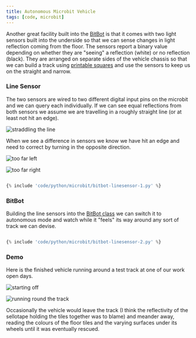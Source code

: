 ```yaml
---
title: Autonomous Microbit Vehicle
tags: [code, microbit]
---
```


Another great facility built into the <a href="http://4tronix.co.uk/blog/?p=1490">BitBot</a> is that it comes with two
light sensors built into the underside so that we can sense changes in light reflection coming from the floor. The sensors
report a binary value depending on whether they are "seeing" a reflection (white) or no reflection (black). They are arranged
on separate sides of the vehicle chassis so that we can build a track using <a href="http://robotsquare.com/wp-content/uploads/2012/11/linefollowtiles.pdf">printable
squares</a> and use the sensors to keep us on the straight and narrow.

### Line Sensor

The two sensors are wired to two different digital input pins on the microbit and we can query each individually. If we can see
equal reflections from both sensors we assume we are travelling in a roughly straight line (or at least not hit an edge).

![straddling the line](/assets/img/posts/autonomous-microbit-vehicle/straddling.jpg)

When we see a difference in sensors we know we have hit an edge and need to correct by turning in the opposite direction.

![too far left](/assets/img/posts/autonomous-microbit-vehicle/too-far-left.jpg)

![too far right](/assets/img/posts/autonomous-microbit-vehicle/too-far-right.jpg)

```python

{% include 'code/python/microbit/bitbot-linesensor-1.py' %}

```

### BitBot

Building the line sensors into the <a href="2019-05-16-microbit-motoring.md">BitBot class</a> we can switch it to autonomous
mode and watch while it "feels" its way around any sort of track we can devise.

```python

{% include 'code/python/microbit/bitbot-linesensor-2.py' %}

```

### Demo

Here is the finished vehicle running around a test track at one of our work open days.

![starting off](/assets/img/posts/autonomous-microbit-vehicle/autonomous-1.png)

![running round the track](/assets/img/posts/autonomous-microbit-vehicle/autonomous-2.png)

Occasionally the vehicle would leave the track (I think the reflectivity of the sellotape holding the tiles together was to blame) and meander away, reading the colours of the floor tiles
and the varying surfaces under its wheels until it was eventually rescued.
